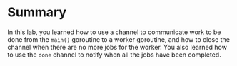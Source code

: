 # Summary

In this lab, you learned how to use a channel to communicate work to be done from the `main()` goroutine to a worker goroutine, and how to close the channel when there are no more jobs for the worker. You also learned how to use the `done` channel to notify when all the jobs have been completed.
